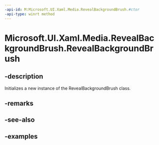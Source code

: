```yaml
---
-api-id: M:Microsoft.UI.Xaml.Media.RevealBackgroundBrush.#ctor
-api-type: winrt method
---
```


<!-- Method syntax.
public RevealBackgroundBrush.RevealBackgroundBrush()
-->

# Microsoft.UI.Xaml.Media.RevealBackgroundBrush.RevealBackgroundBrush

## -description

Initializes a new instance of the RevealBackgroundBrush class.

## -remarks

## -see-also

## -examples

